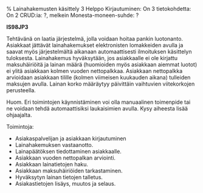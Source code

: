 % Lainahakemusten käsittely
<arvosanamaksimi>3</arvosanamaksimi>
<vaikeustaso>Helppo</vaikeustaso>
<comment>
Kirjautuminen:        On
3 tietokohdetta:      On
2 CRUD:ia:            ?, melkein
Monesta-moneen-suhde: ?
</comment>

**IS98JP3**

Tehtävänä on laatia järjestelmä, jolla voidaan hoitaa pankin luotonanto.
Asiakkaat jättävät lainahakemukset elektronisten lomakkeiden avulla ja
saavat myös järjestelmältä aikanaan automaattisesti ilmoituksen käsittelyn
tuloksesta. Lainahakemus hyväksytään, jos asiakkaalle ei ole kirjattu
maksuhäiriöitä ja lainan määrä (huomioiden myös asiakkaan aiemmat luotot) ei
ylitä asiakkaan kolmen vuoden nettopalkkaa. Asiakkaan nettopalkka
arvioidaan asiakkaan tilille (kolmen viimeisen kuukauden aikana)
tulleiden maksujen avulla. Lainan korko määräytyy päivittäin vaihtuvien
viitekorkojen perusteella.

Huom. Eri toimintojen käynnistäminen voi olla manuaalinen toimenpide tai
ne voidaan tehdä automaattisiksi laukaisimien avulla. Kysy aiheesta lisää ohjaajalta.

Toimintoja:

-  Asiakaspalvelijan ja asiakkaan kirjautuminen
-  Lainahakemuksen vastaanotto.
-  Lainapäätöksen tiedottaminen asiakkaalle.
-  Asiakkaan vuoden nettopalkan arviointi.
-  Asiakkaan lainatietojen haku.
-  Asiakkaan maksuhäiriöiden tarkastaminen.
-  Hyväksytyn lainan tietojen talletus.
-  Asiakastietojen lisäys, muutos ja selaus.
 
